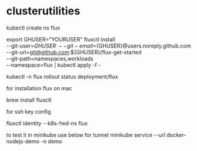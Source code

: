 # clusterutilities


kubectl create ns flux

export GHUSER="YOURUSER"
fluxctl install \
--git-user=${GHUSER} \
--git-email=${GHUSER}@users.noreply.github.com \
--git-url=git@github.com:${GHUSER}/flux-get-started \
--git-path=namespaces,workloads \
--namespace=flux | kubectl apply -f -


kubectl -n flux rollout status deployment/flux

for installation flux on mac 

brew install fluxctl

for ssh key config

fluxctl identity --k8s-fwd-ns flux

to test it in minikube use below for tunnel
minikube service --url docker-nodejs-demo -n demo
